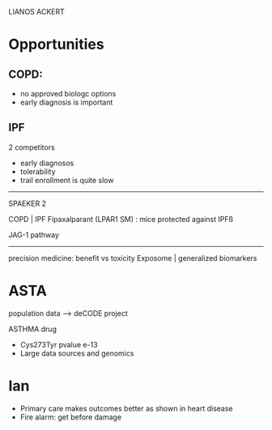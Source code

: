 LIANOS ACKERT

# Opportunities

## COPD:

+ no approved biologc  options
+ early diagnosis is important

## IPF

2 competitors 
+ early diagnosos
+ tolerability
+ trail enrollment is quite slow

---

SPAEKER 2

COPD | IPF
Fipaxalparant (LPAR1 SM) : mice protected against IPFß

JAG-1 pathway 

---

precision medicine: benefit vs toxicity
Exposome | generalized biomarkers


# ASTA

population data --> deCODE project

ASTHMA drug
+ Cys273Tyr pvalue e-13
+ Large data sources and genomics

# Ian

+ Primary care makes outcomes better as shown in heart disease
+ Fire alarm: get before damage

